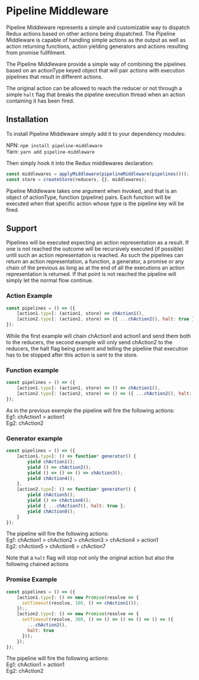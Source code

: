# Pipeline Middleware
Pipeline Middleware represents a simple and customizable way to dispatch Redux actions based on other actions being dispatched. The Pipeline Middleware is capable of handling simple actions as the output as well as action returning functions, action yielding generators and actions resulting from promise fullfilment.

The Pipeline Middleware provide a simple way of combining the pipelines based on an actionType keyed object that will pair actions with execution pipelines that result in different actions.

The original action can be allowed to reach the reducer or not through a simple `halt` flag that breaks the pipeline execution thread when an action containing it has been fired.

## Installation
To install Pipeline Middleware simply add it to your dependency modules:

NPN: `npm install pipeline-middleware`  
Yarn: `yarn add pipeline-middleware`  

Then simply hook it into the Redux middlewares declaration:
```javascript
const middlewares = applyMiddleware(pipelineMiddleware(pipelines()));
const store = createStore(reducers, {}, middlewares);
```

Pipeline Middleware takes one argument when invoked, and that is an object of actionType, function (pipeline) pairs. Each function will be executed when that specific action whose type is the pipeline key will be fired.

## Support
Pipelines will be executed expecting an action representation as a result. If one is not reached the outcome will be recursively executed (if possible) until such an action representation is reached. As such the pipelines can return an action representation, a function, a generator, a promise or any chain of the previous as long as at the end of all the executions an action representation is returned. If that point is not reached the pipeline will simply let the normal flow continue.

### Action Example
```javascript
const pipelines = () => ({
    [action1.type]: (action1, store) => chAction1(),
    [action2.type]: (action2, store) => ({ ...chAction2(), halt: true })
});
```

While the first example will chain chAction1 and action1 and send them both to the reducers, the second example will only send chAction2 to the reducers, the halt flag being present and telling the pipeline that execution has to be stopped after this action is sent to the store.

### Function example
```javascript
const pipelines = () => ({
    [action1.type]: (action1, store) => () => chAction1(),
    [action2.type]: (action2, store) => () => ({ ...chAction2(), halt: true })
});
```

As in the previous exemple the pipeline will fire the following actions:  
Eg1: chAction1 > action1  
Eg2: chAction2

### Generator example
```javascript
const pipelines = () => ({
    [action1.type]: () => function* generator() {
        yield chAction1();
        yield () => chAction2();
        yield () => () => () => chAction3();
        yield chAction4();
    },
    [action2.type]: () => function* generator() {
        yield chAction5();
        yield () => chAction6();
        yield { ...chAction7(), halt: true };
        yield chAction8();
    }
});
```

The pipeline will fire the following actions:  
Eg1: chAction1 > chAction2 > chAction3 > chAction4 > action1  
Eg2: chAction5 > chAction6 > chAction7

Note that a `halt` flag will stop not only the original action but also the following chained actions

### Promise Example
```javascript
const pipelines = () => ({
    [action1.type]: () => new Promise(resolve => {
      setTimeout(resolve, 100, () => chAction1());
    });,
    [action2.type]: () => new Promise(resolve => {
      setTimeout(resolve, 300, () => () => () => () => () => ({
        ...chAction2(),
        halt: true
      }));
    });
});
```

The pipeline will fire the following actions:  
Eg1: chAction1 > action1  
Eg2: chAction2
